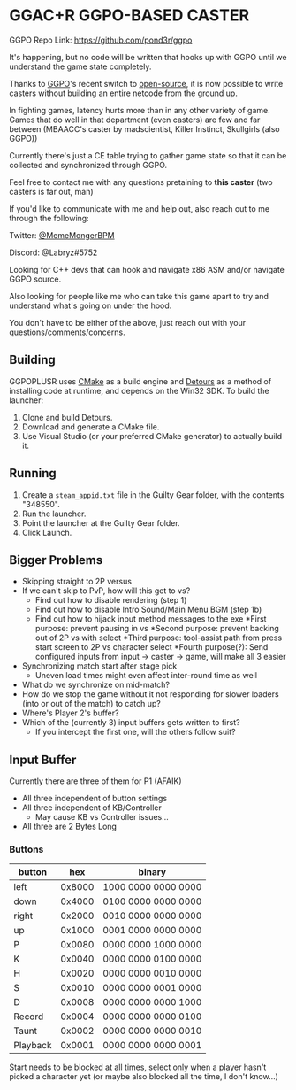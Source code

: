 # GGAC+R GGPO-BASED CASTER

GGPO Repo Link: https://github.com/pond3r/ggpo

It's happening, but no code will be written that hooks up with GGPO until we understand the game state completely.

Thanks to [GGPO](https://www.ggpo.net)'s recent switch to [open-source](https://github.com/pond3r/ggpo), it is now possible to write casters without building an entire netcode from the ground up.

In fighting games, latency hurts more than in any other variety of game. Games that do well in that department (even casters)
are few and far between (MBAACC's caster by madscientist, Killer Instinct, Skullgirls (also GGPO))

Currently there's just a CE table trying to gather game state so that it can be collected and synchronized through GGPO.

Feel free to contact me with any questions pretaining to **this caster** (two casters is far out, man)

If you'd like to communicate with me and help out, also reach out to me through the following:

Twitter: [@MemeMongerBPM](https://twitter.com/MemeMongerBPM)

Discord: @Labryz#5752

Looking for C++ devs that can hook and navigate x86 ASM and/or navigate GGPO source.

Also looking for people like me who can take this game apart to try and understand what's going on under the hood.

You don't have to be either of the above, just reach out with your questions/comments/concerns.

## Building

GGPOPLUSR uses [CMake](https://cmake.org/) as a build engine and
[Detours](https://github.com/microsoft/Detours) as a method of installing
code at runtime, and depends on the Win32 SDK. To build the launcher:
1. Clone and build Detours.
2. Download and generate a CMake file.
3. Use Visual Studio (or your preferred CMake generator) to actually build it.

## Running

1. Create a `steam_appid.txt` file in the Guilty Gear folder, with the contents "348550".
2. Run the launcher.
3. Point the launcher at the Guilty Gear folder.
4. Click Launch.

## Bigger Problems

* Skipping straight to 2P versus
* If we can't skip to PvP, how will this get to vs?
    * Find out how to disable rendering (step 1)
    * Find out how to disable Intro Sound/Main Menu BGM (step 1b)
    * Find out how to hijack input method messages to the exe
        *First purpose: prevent pausing in vs
        *Second purpose: prevent backing out of 2P vs with select
        *Third purpose: tool-assist path from press start screen to 2P vs character select
        *Fourth purpose(?): Send configured inputs from input -> caster -> game, will make all 3 easier
* Synchronizing match start after stage pick
    * Uneven load times might even affect inter-round time as well
* What do we synchronize on mid-match?    
* How do we stop the game without it not responding for slower loaders (into or out of the match) to catch up?
* Where's Player 2's buffer?
* Which of the (currently 3) input buffers gets written to first?
    * If you intercept the first one, will the others follow suit?


## Input Buffer

Currently there are three of them for P1 (AFAIK)

- All three independent of button settings
- All three independent of KB/Controller
  - May cause KB vs Controller issues...
- All three are 2 Bytes Long

### Buttons

| button   | hex    | binary              |
| -------- | ------ | ------------------- |
| left     | 0x8000 | 1000 0000 0000 0000 |
| down     | 0x4000 | 0100 0000 0000 0000 |
| right    | 0x2000 | 0010 0000 0000 0000 |
| up       | 0x1000 | 0001 0000 0000 0000 |
| P        | 0x0080 | 0000 0000 1000 0000 |
| K        | 0x0040 | 0000 0000 0100 0000 |
| H        | 0x0020 | 0000 0000 0010 0000 |
| S        | 0x0010 | 0000 0000 0001 0000 |
| D        | 0x0008 | 0000 0000 0000 1000 |
| Record   | 0x0004 | 0000 0000 0000 0100 |
| Taunt    | 0x0002 | 0000 0000 0000 0010 |
| Playback | 0x0001 | 0000 0000 0000 0001 |

Start needs to be blocked at all times, select only when a player hasn't picked a character yet (or maybe also blocked all the time, I don't know...)
